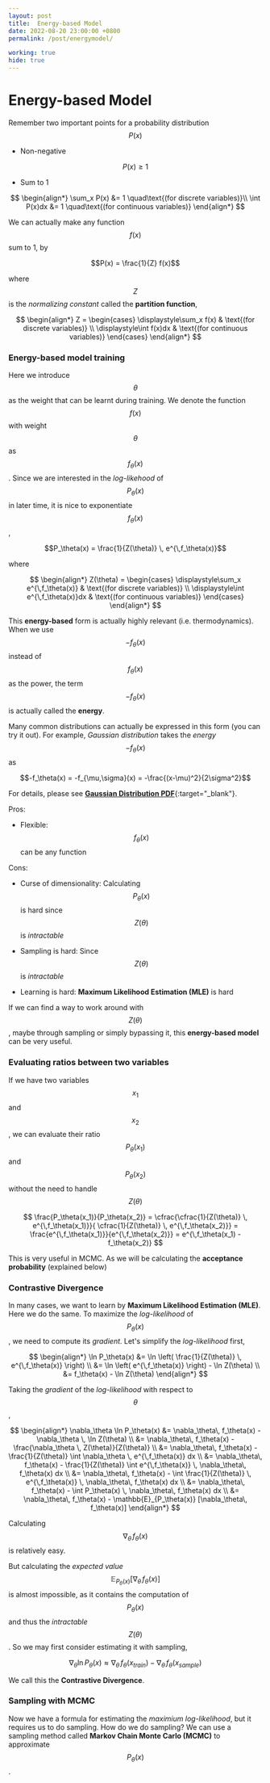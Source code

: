 ```yaml
---
layout: post
title:  Energy-based Model
date: 2022-08-20 23:00:00 +0800
permalink: /post/energymodel/

working: true
hide: true
---
```


# Energy-based Model

Remember two important points for a probability distribution $$P(x)$$

* Non-negative

$$P(x) \ge 1$$

* Sum to 1

$$
\begin{align*}
\sum_x P(x) &= 1  \quad\text{(for discrete variables)}\\
\int P(x)dx &= 1 \quad\text{(for continuous variables)}
\end{align*}
$$

We can actually make any function $$f(x)$$ sum to 1, by

$$P(x) = \frac{1}{Z} f(x)$$

where $$Z$$ is the *normalizing constant* called the **partition function**,

$$
\begin{align*}
Z =
\begin{cases}
\displaystyle\sum_x f(x) & \text{(for discrete variables)} \\
\displaystyle\int f(x)dx  & \text{(for continuous variables)}
\end{cases}
\end{align*}
$$

### Energy-based model training

Here we introduce $$\theta$$ as the weight that can be learnt during training. We denote the function $$f(x)$$ with weight $$\theta$$ as $$f_\theta(x)$$. Since we are interested in the *log-likehood* of $$P_\theta(x)$$ in later time, it is nice to exponentiate $$f_\theta(x)$$,

$$P_\theta(x) = \frac{1}{Z(\theta)} \, e^{\,f_\theta(x)}$$

where

$$
\begin{align*}
Z(\theta) =
\begin{cases}
\displaystyle\sum_x e^{\,f_\theta(x)} & \text{(for discrete variables)} \\
\displaystyle\int e^{\,f_\theta(x)}dx  & \text{(for continuous variables)}
\end{cases}
\end{align*}
$$

This **energy-based** form is actually highly relevant (i.e. thermodynamics). When we use $$-f_\theta(x)$$ instead of $$f_\theta(x)$$ as the power, the term $$-f_\theta(x)$$ is actually called the **energy**. 

Many common distributions can actually be expressed in this form (you can try it out). For example, *Gaussian distribution* takes the *energy* $$-f_\theta(x)$$ as

$$-f_\theta(x) = -f_{\mu,\sigma}(x) = -\frac{(x-\mu)^2}{2\sigma^2}$$

For details, please see [**Gaussian Distribution PDF**](\post\gaussian){:target="_blank"}.

Pros:

* Flexible: $$f_\theta(x)$$ can be any function

Cons:

* Curse of dimensionality: Calculating $$P_\theta(x)$$ is hard since $$Z(\theta)$$ is *intractable*

* Sampling is hard: Since $$Z(\theta)$$ is *intractable*

* Learning is hard: **Maximum Likelihood Estimation (MLE)** is hard

If we can find a way to work around with $$Z(\theta)$$, maybe through sampling or simply bypassing it, this **energy-based model** can be very useful.

### Evaluating ratios between two variables

If we have two variables $$x_1$$ and $$x_2$$, we can evaluate their ratio $$P_\theta(x_1)$$ and $$P_\theta(x_2)$$ without the need to handle $$Z(\theta)$$

$$
\frac{P_\theta(x_1)}{P_\theta(x_2)} 
= \cfrac{\cfrac{1}{Z(\theta)} \, e^{\,f_\theta(x_1)}}{ \cfrac{1}{Z(\theta)} \, e^{\,f_\theta(x_2)}} 
= \frac{e^{\,f_\theta(x_1)}}{e^{\,f_\theta(x_2)}}
= e^{\,f_\theta(x_1) - f_\theta(x_2)}
$$

This is very useful in MCMC. As we will be calculating the **acceptance probability** (explained below)

### Contrastive Divergence

In many cases, we want to learn by **Maximum Likelihood Estimation (MLE)**. Here we do the same. To maximize the *log-likelihood* of $$P_\theta(x)$$, we need to compute its *gradient*. Let's simplify the *log-likelihood* first, 

$$
\begin{align*}
\ln P_\theta(x) &= \ln \left( \frac{1}{Z(\theta)} \, e^{\,f_\theta(x)} \right) \\
&= \ln \left( e^{\,f_\theta(x)} \right) - \ln Z(\theta) \\
&= f_\theta(x) - \ln Z(\theta)
\end{align*}
$$

Taking the *gradient* of the *log-likelihood* with respect to $$\theta$$,

$$
\begin{align*}
\nabla_\theta \ln P_\theta(x) 
&= \nabla_\theta\, f_\theta(x) - \nabla_\theta \, \ln Z(\theta) \\
&= \nabla_\theta\, f_\theta(x) - \frac{\nabla_\theta \, Z(\theta)}{Z(\theta)} \\
&= \nabla_\theta\, f_\theta(x) - \frac{1}{Z(\theta)} \int \nabla_\theta \, e^{\,f_\theta(x)} dx \\
&= \nabla_\theta\, f_\theta(x) - \frac{1}{Z(\theta)} \int e^{\,f_\theta(x)} \, \nabla_\theta\, f_\theta(x) dx \\
&= \nabla_\theta\, f_\theta(x) - \int \frac{1}{Z(\theta)} \, e^{\,f_\theta(x)} \, \nabla_\theta\, f_\theta(x) dx \\
&= \nabla_\theta\, f_\theta(x) - \int P_\theta(x) \, \nabla_\theta\, f_\theta(x) dx \\
&= \nabla_\theta\, f_\theta(x) - \mathbb{E}_{P_\theta(x)} [\nabla_\theta\, f_\theta(x)]
\end{align*}
$$

Calculating $$\nabla_\theta\, f_\theta(x)$$ is relatively easy.

But calculating the *expected value* $$\mathbb{E}_{P_\theta(x)} [\nabla_\theta\, f_\theta(x)]$$ is almost impossible, as it contains the computation of $$P_\theta(x)$$ and thus the *intractable* $$Z(\theta)$$. So we may first consider estimating it with sampling,

$$
\nabla_\theta \ln P_\theta(x) \approx \nabla_\theta\, f_\theta(x_{train}) - \nabla_\theta\, f_\theta(x_{sample})
$$

We call this the **Contrastive Divergence**.

### Sampling with MCMC

Now we have a formula for estimating the *maximium log-likelihood*, but it requires us to do sampling. How do we do sampling? We can use a sampling method called **Markov Chain Monte Carlo (MCMC)** to approximate $$P_\theta(x)$$.
